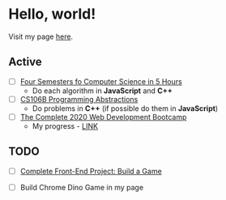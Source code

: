 # Hello, world!

Visit my page [here](https://caestrada.github.io/).

## Active
- [ ] [Four Semesters fo Computer Science in 5 Hours](https://frontendmasters.com/courses/computer-science/)
  * Do each algorithm in **JavaScript** and **C++**
- [ ] [CS106B Programming Abstractions](http://web.stanford.edu/class/cs106b/)
  * Do problems in **C++** (if possible do them in **JavaScript**)
- [ ] [The Complete 2020 Web Development Bootcamp](https://www.udemy.com/course/the-complete-web-development-bootcamp/)
  * My progress - [LINK](https://github.com/caestrada/2020-07-27_the-complete-2020-web-dev-bootcamp)

## TODO
- [ ] [Complete Front-End Project: Build a Game](https://frontendmasters.com/courses/front-end-game/)
- [ ] Build Chrome Dino Game in my page

